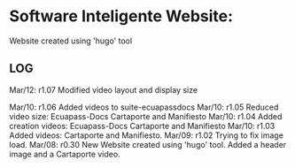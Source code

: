 # Software Inteligente Website:
Website created using 'hugo' tool

## LOG
Mar/12: r1.07 Modified video layout and display size 

Mar/10: r1.06 Added videos to suite-ecuapassdocs
Mar/10: r1.05 Reduced video size: Ecuapass-Docs Cartaporte and Manifiesto 
Mar/10: r1.04 Added creation videos: Ecuapass-Docs Cartaporte and Manifiesto 
Mar/10: r1.03 Added videos: Cartaporte and Manifiesto.
Mar/09: r1.02 Trying to fix image load.
Mar/08: r0.30 New Website created using 'hugo' tool. Added a header image and a Cartaporte video.


